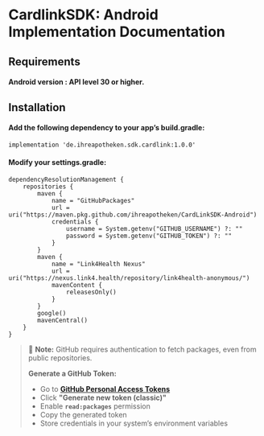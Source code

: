 # CardlinkSDK: Android Implementation Documentation

## Requirements

#### Android version : API level 30 or higher.

## Installation

#### Add the following dependency to your app’s build.gradle:

```
implementation 'de.ihreapotheken.sdk.cardlink:1.0.0'
```
#### Modify your settings.gradle:
```
dependencyResolutionManagement {
    repositories {
        maven {
            name = "GitHubPackages"
            url = uri("https://maven.pkg.github.com/ihreapotheken/CardLinkSDK-Android")
            credentials {
                username = System.getenv("GITHUB_USERNAME") ?: ""
                password = System.getenv("GITHUB_TOKEN") ?: ""
            }
        }
        maven {
            name = "Link4Health Nexus"
            url = uri("https://nexus.link4.health/repository/link4health-anonymous/")
            mavenContent {
                releasesOnly()
            }
        }
        google()
        mavenCentral()
    }
}
```
> 📌 **Note:** GitHub requires authentication to fetch packages, even from public repositories.
>
> **Generate a GitHub Token:**
> - Go to **[GitHub Personal Access Tokens](https://github.com/settings/tokens)**
> - Click **"Generate new token (classic)"**
> - Enable **`read:packages`** permission
> - Copy the generated token
> - Store credentials in your system’s environment variables

